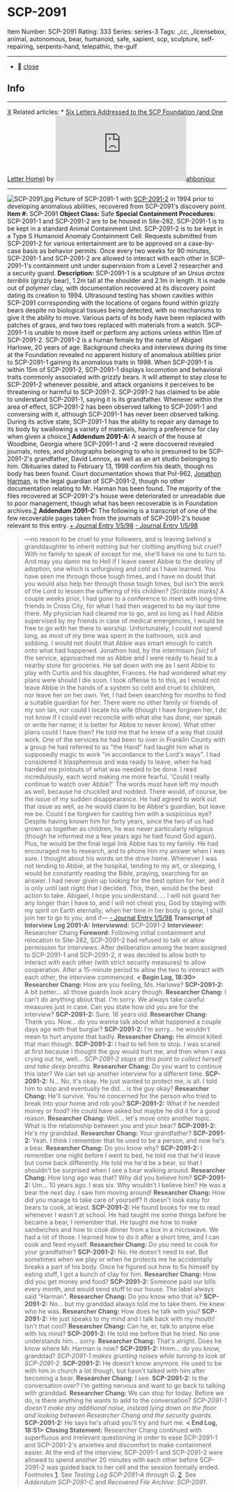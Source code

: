 # SCP-2091
Item Number: SCP-2091
Rating: 333
Series: series-3
Tags: _cc, _licensebox, animal, autonomous, bear, humanoid, safe, sapient, scp, sculpture, self-repairing, serpents-hand, telepathic, the-gulf

---

  * [](javascript:;)
[close](javascript:;)
## Info
* * *
[X](javascript:;)
Related articles:
    * [Six Letters Addressed to the SCP Foundation (and One Letter Home)](/six-letters-addressed) by [![ahbonjour](https://www.wikidot.com/avatar.php?userid=2060840&amp;size=small&amp;timestamp=1720188659)](http://www.wikidot.com/user:info/ahbonjour)[ahbonjour](http://www.wikidot.com/user:info/ahbonjour)
* * *

![SCP-2091.jpg](https://scp-wiki.wdfiles.com/local--files/scp-2091/SCP-2091.jpg)
Picture of SCP-2091-1 with [SCP-2091-2](http://www.mommywantsvodka.com/) in 1994 prior to developing anomalous abilities, recovered from SCP-2091's discovery point.
**Item #:** SCP-2091
**Object Class:** Safe
**Special Containment Procedures:** SCP-2091-1 and SCP-2091-2 are to be housed in Site-282. SCP-2091-1 is to be kept in a standard Animal Containment Unit. SCP-2091-2 is to be kept in a Type S Humanoid Anomaly Containment Cell. Requests submitted from SCP-2091-2 for various entertainment are to be approved on a case-by-case basis as behavior permits.
Once every two weeks for 90 minutes, SCP-2091-1 and SCP-2091-2 are allowed to interact with each other in SCP-2091-1's containment unit under supervision from a Level 2 researcher and a security guard.
**Description:** SCP-2091-1 is a sculpture of an _Ursus arctos terriblis_ (grizzly bear), 1.2m tall at the shoulder and 2.1m in length. It is made out of polymer clay, with documentation recovered at its discovery point dating its creation to 1994. Ultrasound testing has shown cavities within SCP-2091 corresponding with the locations of organs found within grizzly bears despite no biological tissues being detected, with no mechanisms to give it the ability to move. Various parts of its body have been replaced with patches of grass, and two toes replaced with materials from a watch. SCP-2091-1 is unable to move itself or perform any actions unless within 15m of SCP-2091-2.
SCP-2091-2 is a human female by the name of Abigael Harlowe, 20 years of age. Background checks and interviews during its time at the Foundation revealed no apparent history of anomalous abilities prior to SCP-2091-1 gaining its anomalous traits in 1998.
When SCP-2091-1 is within 15m of SCP-2091-2, SCP-2091-1 displays locomotion and behavioral traits commonly associated with grizzly bears. It will attempt to stay close to SCP-2091-2 whenever possible, and attack organisms it perceives to be threatening or harmful to SCP-2091-2. SCP-2091-2 has claimed to be able to understand SCP-2091-1, saying it is its grandfather. Whenever within the area of effect, SCP-2091-2 has been observed talking to SCP-2091-1 and conversing with it, although SCP-2091-1 has never been observed talking.
During its active state, SCP-2091-1 has the ability to repair any damage to its body by swallowing a variety of materials, having a preference for clay when given a choice.[1](javascript:;)
**Addendum 2091-A:** A search of the house at Woodbine, Georgia where SCP-2091-1 and -2 were discovered revealed journals, notes, and photographs belonging to who is presumed to be SCP-2091-2's grandfather, David Lennox, as well as an art studio belonging to him. Obituaries dated to February 13, 1998 confirm his death, though no body has been found. Court documentation shows that PoI-962, [Jonathon Harman](/serpent-s-hand-hub), is the legal guardian of SCP-2091-2, though no other documentation relating to Mr. Harman has been found.
The majority of the files recovered at SCP-2091-2's house were deteriorated or unreadable due to poor management, though what has been recoverable is in Foundation archives.[2](javascript:;)
**Addendum 2091-C:** The following is a transcript of one of the few recoverable pages taken from the journals of SCP-2091-2's house relevant to this entry.
[\+ Journal Entry 1/5/98](javascript:;)
[\- Journal Entry 1/5/98](javascript:;)
> —no reason to be cruel to your followers, and is leaving behind a granddaughter to inherit nothing but her clothing anything but cruel? With no family to speak of except for me, she'll have no one to turn to. And may you damn me to Hell if I leave sweet Abbie to the destiny of adoption, one which is unforgiving and cold as I have learned. You have seen me through those tough times, and I have no doubt that you would also help her through those tough times, but isn't the work of the Lord to lessen the suffering of His children?
> _[Scribble marks]_
> A couple weeks prior, I had gone to a conference to meet with long-time friends in Cross City, for what I had then wagered to be my last time there. My physician had cleared me to go, and so long as I had Abbie supervised by my friends in case of medical emergencies, I would be free to go with her there to worship. Unfortunately, I could not spend long, as most of my time was spent in the bathroom, sick and sobbing. I would not doubt that Abbie was smart enough to catch onto what had happened.
> Jonathon had, by the intermision _[sic]_ of the service, approached me as Abbie and I were ready to head to a nearby store for groceries. He sat down with me as I sent Abbie to play with Curtis and his daughter, Frances. He had wondered what my plans were should I die soon. I took offense to to this, as I would not leave Abbie in the hands of a system so cold and cruel to children, nor leave her on her own. Yet, I had been searching for months to find a suitable guardian for her. There were no other family or friends of my son Ian, nor could I locate his wife (though I have forgiven her, I do not know if I could ever reconcile with what she has done, nor speak or write her name; it is better for Abbie to never know). What other plans could I have then?
> He told me that he knew of a way that could work. One of the services he had been to over in Franklin County with a group he had referred to as "the Hand" had taught him what is supposedly magic to work "in accordance to the Lord's ways". I had considered it blasphemous and was ready to leave, when he had handed me printouts of what was needed to be done. I read incredulously, each word making me more fearful. 'Could I really continue to watch over Abbie?' The words must have left my mouth as well, because he chuckled and nodded. There would, of course, be the issue of my sudden disappearance. He had agreed to work out that issue as well, as he would claim to be Abbie's guardian, but leave me be.
> Could I be forgiven for casting him with a suspicious eye? Despite having known him for forty years, since the two of us had grown up together as children, he was never particularly religious (though he informed me a few years ago he had found God again). Plus, he would be the final legal link Abbie has to my family. He had encouraged me to research, and to phone him my answer when I was sure.
> I thought about his words on the drive home. Whenever I was not tending to Abbie, at the hospital, tending to my art, or sleeping, I would be constantly reading the Bible, praying, searching for an answer. I had never given up looking for the best option for her, and it is only until last night that I decided. This, then, would be the best action to take. Abigael, I hope you understand.
> …
> I will not guard her any longer than I have to, and I will not cheat you, God by staying with my spirit on Earth eternally; when her time in her body is gone, I shall join her to go to you, and if—
[\- Journal Entry 1/5/98](javascript:;)
**Transcript of Interview Log 2091-A:**
> **Interviewed:** SCP-2091-2
> **Interviewer:** Researcher Chang
> **Foreword:** Following initial containment and relocation to Site-282, SCP-2091-2 had refused to talk or allow permission for interviews. After deliberation among the team assigned to SCP-2091-1 and SCP-2091-2, it was decided to allow both to interact with each other (with strict security measures) to allow cooperation. After a 15-minute period to allow the two to interact with each other, the interview commenced.
> **< Begin Log, 18:30>**
> **Researcher Chang:** How are you feeling, Ms. Harlowe?
> **SCP-2091-2:** A bit better… all those guards look scary though.
> **Researcher Chang:** I can't do anything about that. I'm sorry. We always take careful measures just in case. Can you state how old you are for the interview?
> **SCP-2091-2:** Sure. 16 years old.
> **Researcher Chang:** Thank you. Now… do you wanna talk about what happened a couple days ago with that burglar?
> **SCP-2091-2:** I'm sorry… he wouldn't mean to hurt anyone that badly.
> **Researcher Chang:** He almost killed that man though.
> **SCP-2091-2:** I had to tell him to stop. I was scared at first because I thought the guy would hurt me, and then when I was crying out he, well…
> _SCP-2091-2 stops at this point to collect herself and take deep breaths._
> **Researcher Chang:** Do you want to continue this later? We can set up another interview for a different time.
> **SCP-2091-2:** N… No, it's okay. He just wanted to protect me, is all. I told him to stop and eventually he did… is the guy okay?
> **Researcher Chang:** He'll survive. You're concerned for the person who tried to break into your home and rob you?
> **SCP-2091-2:** What if he needed money or food? He could have asked but maybe he did it for a good reason.
> **Researcher Chang:** Well… let's move onto another topic. What is the relationship between you and your bear?
> **SCP-2091-2:** He's my granddad.
> **Researcher Chang:** Your grandfather?
> **SCP-2091-2:** Yeah. I think I remember that he used to be a person, and now he's a bear.
> **Researcher Chang:** Do you know why?
> **SCP-2091-2:** I remember one night before I went to bed, he told me that he'd leave but come back differently. He told me he'd be a bear, so that I shouldn't be surprised when I see a bear walking around.
> **Researcher Chang:** How long ago was that? Why did you believe him?
> **SCP-2091-2:** Um… 10 years ago. I was six. Why wouldn't I believe him? He was a bear the next day. I saw him moving around!
> **Researcher Chang:** How did you manage to take care of yourself? It doesn't look easy for bears to cook, at least.
> **SCP-2091-2:** He found books for me to read whenever I wasn't at school. He had taught me some things before he became a bear, I remember that. He taught me how to make sandwiches and how to cook dinner from a box in a microwave. We had a lot of those. I learned how to do it after a short time, and I can cook and feed myself.
> **Researcher Chang:** Do you need to cook for your grandfather?
> **SCP-2091-2:** No. He doesn't need to eat. But sometimes when we play or when he protects me he accidentally breaks a part of his body. Once he figured out how to fix himself by eating stuff, I got a bunch of clay for him.
> **Researcher Chang:** How did you get money and food?
> **SCP-2091-2:** Someone paid our bills every month, and would send stuff to our house. The label always said "Harman".
> **Researcher Chang:** Do you know who that is?
> **SCP-2091-2:** No… but my granddad always told me to take them. He knew who he was.
> **Researcher Chang:** How does he talk with you?
> **SCP-2091-2:** He just speaks to my mind and I talk back with my mouth! Isn't that cool?
> **Researcher Chang:** Can he, er, talk to anyone else with his mind?
> **SCP-2091-2:** He told me before that he tried. No one understands him… sorry.
> **Researcher Chang:** That's alright. Does he know where Mr. Harman is now?
> **SCP-2091-2:** Hmm… do you know, granddad?
> _SCP-2091-1 makes grunting noises while turning to look at SCP-2091-2._
> **SCP-2091-2:** He doesn't know anymore. He used to be with him in church a lot though, but hasn't talked with him after becoming a bear.
> **Researcher Chang:** I see.
> **SCP-2091-2:** Is the conversation over? I'm getting nervous and want to go back to talking with granddad.
> **Researcher Chang:** We can stop for today. Before we do, is there anything he wants to add to the conversation?
> _SCP-2091-1 doesn't make any additional noise, instead lying down on the floor and looking between Researcher Chang and the security guards._
> **SCP-2091-2:** He says he's afraid you'll try and hurt me.
> **< End Log, 18:51>**
> **Closing Statement:** Researcher Chang continued with superfluous and irrelevant questioning in order to ease SCP-2091-1 and SCP-2091-2's anxieties and discomfort to make containment easier. At the end of the interview, SCP-2091-1 and SCP-2091-2 were allowed to spend another 20 minutes with each other before SCP-2091-2 was guided back to her cell and the session formally ended.
Footnotes
[1](javascript:;). See _Testing Log SCP-2091-A through G_.
[2](javascript:;). See _Addendum SCP-2091-C_ and _Recovered File Archive: SCP-2091_.